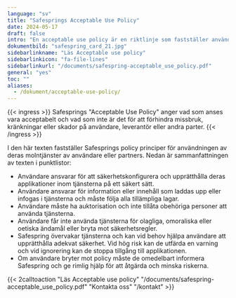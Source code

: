 ```yaml
---
language: "sv"
title: "Safesprings Acceptable Use Policy"
date: 2024-05-17
draft: false
intro: "En acceptable use policy är en riktlinje som fastställer användning av en viss tjänst, produkt eller programvara på ett godkänt sätt."
dokumentbild: "safespring_card_21.jpg"
sidebarlinkname: "Läs Acceptable use policy"
sidebarlinkicon: "fa-file-lines"
sidebarlinkurl: "/documents/safespring-acceptable_use_policy.pdf"
general: "yes"
toc: ""
aliases:
  - /dokument/acceptable-use-policy/
---
```


{{< ingress >}}
Safesprings "Acceptable Use Policy" anger vad som anses vara acceptabelt och vad som inte är det för att förhindra missbruk, kränkningar eller skador på användare, leverantör eller andra parter.
{{< /ingress >}}

I den här texten fastställer Safesprings policy principer för användningen av deras molntjänster av användare eller partners. Nedan är sammanfattningen av texten i punktlistor:

- Användare ansvarar för att säkerhetskonfigurera och upprätthålla deras applikationer inom tjänsterna på ett säkert sätt.
- Användare ansvarar för information eller innehåll som laddas upp eller infogas i tjänsterna och måste följa alla tillämpliga lagar.
- Användare måste ha auktorisation och inte tillåta obehöriga personer att använda tjänsterna.
- Användare får inte använda tjänsterna för olagliga, omoraliska eller oetiska ändamål eller bryta mot säkerhetsregler.
- Safespring övervakar tjänsterna och kan vid behov hjälpa användare att upprätthålla adekvat säkerhet. Vid hög risk kan de utfärda en varning och vid ignorering kan de stoppa tillgång till applikationen.
- Om användare bryter mot policy måste de omedelbart informera Safespring och ge rimlig hjälp för att åtgärda och minska riskerna.

{{< 2calltoaction "Läs Acceptable use policy" "/documents/safespring-acceptable_use_policy.pdf" "Kontakta oss" "/kontakt" >}}
